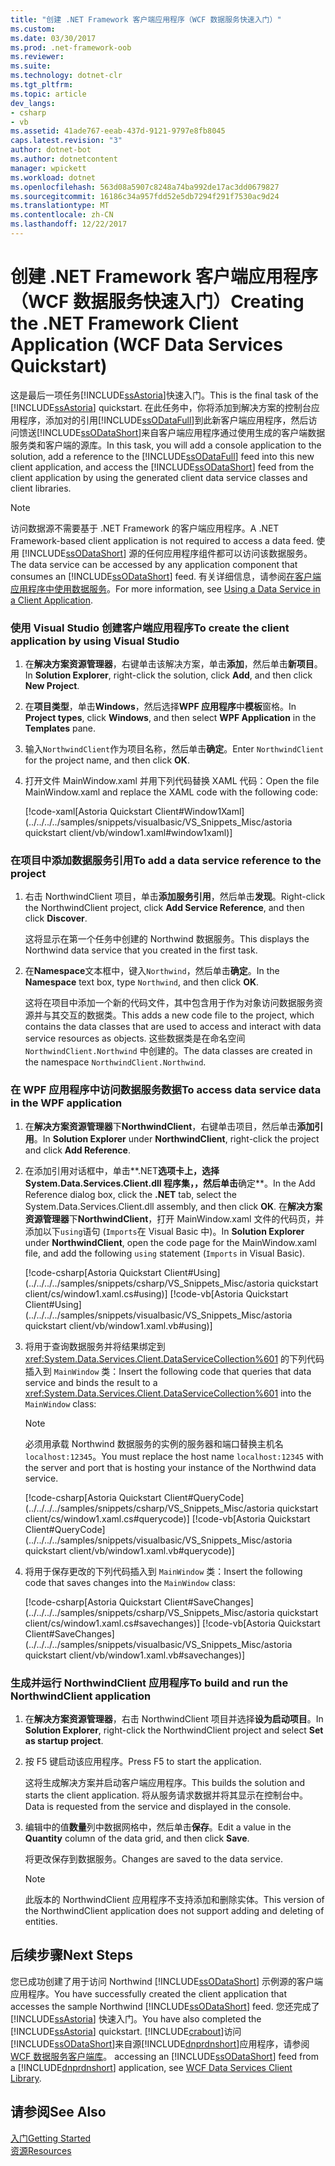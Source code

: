 ```yaml
---
title: "创建 .NET Framework 客户端应用程序（WCF 数据服务快速入门）"
ms.custom: 
ms.date: 03/30/2017
ms.prod: .net-framework-oob
ms.reviewer: 
ms.suite: 
ms.technology: dotnet-clr
ms.tgt_pltfrm: 
ms.topic: article
dev_langs:
- csharp
- vb
ms.assetid: 41ade767-eeab-437d-9121-9797e8fb8045
caps.latest.revision: "3"
author: dotnet-bot
ms.author: dotnetcontent
manager: wpickett
ms.workload: dotnet
ms.openlocfilehash: 563d08a5907c8248a74ba992de17ac3dd0679827
ms.sourcegitcommit: 16186c34a957fdd52e5db7294f291f7530ac9d24
ms.translationtype: MT
ms.contentlocale: zh-CN
ms.lasthandoff: 12/22/2017
---
```

# <a name="creating-the-net-framework-client-application-wcf-data-services-quickstart"></a><span data-ttu-id="084fb-102">创建 .NET Framework 客户端应用程序（WCF 数据服务快速入门）</span><span class="sxs-lookup"><span data-stu-id="084fb-102">Creating the .NET Framework Client Application (WCF Data Services Quickstart)</span></span>
<span data-ttu-id="084fb-103">这是最后一项任务[!INCLUDE[ssAstoria](../../../../includes/ssastoria-md.md)]快速入门。</span><span class="sxs-lookup"><span data-stu-id="084fb-103">This is the final task of the [!INCLUDE[ssAstoria](../../../../includes/ssastoria-md.md)] quickstart.</span></span> <span data-ttu-id="084fb-104">在此任务中，你将添加到解决方案的控制台应用程序，添加对的引用[!INCLUDE[ssODataFull](../../../../includes/ssodatafull-md.md)]到此新客户端应用程序，然后访问馈送[!INCLUDE[ssODataShort](../../../../includes/ssodatashort-md.md)]来自客户端应用程序通过使用生成的客户端数据服务类和客户端的源库。</span><span class="sxs-lookup"><span data-stu-id="084fb-104">In this task, you will add a console application to the solution, add a reference to the [!INCLUDE[ssODataFull](../../../../includes/ssodatafull-md.md)] feed into this new client application, and access the [!INCLUDE[ssODataShort](../../../../includes/ssodatashort-md.md)] feed from the client application by using the generated client data service classes and client libraries.</span></span>  
  
> [!NOTE]
>  <span data-ttu-id="084fb-105">访问数据源不需要基于 .NET Framework 的客户端应用程序。</span><span class="sxs-lookup"><span data-stu-id="084fb-105">A .NET Framework-based client application is not required to access a data feed.</span></span> <span data-ttu-id="084fb-106">使用 [!INCLUDE[ssODataShort](../../../../includes/ssodatashort-md.md)] 源的任何应用程序组件都可以访问该数据服务。</span><span class="sxs-lookup"><span data-stu-id="084fb-106">The data service can be accessed by any application component that consumes an [!INCLUDE[ssODataShort](../../../../includes/ssodatashort-md.md)] feed.</span></span> <span data-ttu-id="084fb-107">有关详细信息，请参阅[在客户端应用程序中使用数据服务](../../../../docs/framework/data/wcf/using-a-data-service-in-a-client-application-wcf-data-services.md)。</span><span class="sxs-lookup"><span data-stu-id="084fb-107">For more information, see [Using a Data Service in a Client Application](../../../../docs/framework/data/wcf/using-a-data-service-in-a-client-application-wcf-data-services.md).</span></span>  
  
### <a name="to-create-the-client-application-by-using-visual-studio"></a><span data-ttu-id="084fb-108">使用 Visual Studio 创建客户端应用程序</span><span class="sxs-lookup"><span data-stu-id="084fb-108">To create the client application by using Visual Studio</span></span>  
  
1.  <span data-ttu-id="084fb-109">在**解决方案资源管理器**，右键单击该解决方案，单击**添加**，然后单击**新项目**。</span><span class="sxs-lookup"><span data-stu-id="084fb-109">In **Solution Explorer**, right-click the solution, click **Add**, and then click **New Project**.</span></span>  
  
2.  <span data-ttu-id="084fb-110">在**项目类型**，单击**Windows**，然后选择**WPF 应用程序**中**模板**窗格。</span><span class="sxs-lookup"><span data-stu-id="084fb-110">In **Project types**, click **Windows**, and then select **WPF Application** in the **Templates** pane.</span></span>  
  
3.  <span data-ttu-id="084fb-111">输入`NorthwindClient`作为项目名称，然后单击**确定**。</span><span class="sxs-lookup"><span data-stu-id="084fb-111">Enter `NorthwindClient` for the project name, and then click **OK**.</span></span>  
  
4.  <span data-ttu-id="084fb-112">打开文件 MainWindow.xaml 并用下列代码替换 XAML 代码：</span><span class="sxs-lookup"><span data-stu-id="084fb-112">Open the file MainWindow.xaml and replace the XAML code with the following code:</span></span>  
  
     [!code-xaml[Astoria Quickstart Client#Window1Xaml](../../../../samples/snippets/visualbasic/VS_Snippets_Misc/astoria quickstart client/vb/window1.xaml#window1xaml)]  
  
### <a name="to-add-a-data-service-reference-to-the-project"></a><span data-ttu-id="084fb-113">在项目中添加数据服务引用</span><span class="sxs-lookup"><span data-stu-id="084fb-113">To add a data service reference to the project</span></span>  
  
1.  <span data-ttu-id="084fb-114">右击 NorthwindClient 项目，单击**添加服务引用**，然后单击**发现**。</span><span class="sxs-lookup"><span data-stu-id="084fb-114">Right-click the NorthwindClient project, click **Add Service Reference**, and then click **Discover**.</span></span>  
  
     <span data-ttu-id="084fb-115">这将显示在第一个任务中创建的 Northwind 数据服务。</span><span class="sxs-lookup"><span data-stu-id="084fb-115">This displays the Northwind data service that you created in the first task.</span></span>  
  
2.  <span data-ttu-id="084fb-116">在**Namespace**文本框中，键入`Northwind`，然后单击**确定**。</span><span class="sxs-lookup"><span data-stu-id="084fb-116">In the **Namespace** text box, type `Northwind`, and then click **OK**.</span></span>  
  
     <span data-ttu-id="084fb-117">这将在项目中添加一个新的代码文件，其中包含用于作为对象访问数据服务资源并与其交互的数据类。</span><span class="sxs-lookup"><span data-stu-id="084fb-117">This adds a new code file to the project, which contains the data classes that are used to access and interact with data service resources as objects.</span></span> <span data-ttu-id="084fb-118">这些数据类是在命名空间 `NorthwindClient.Northwind` 中创建的。</span><span class="sxs-lookup"><span data-stu-id="084fb-118">The data classes are created in the namespace `NorthwindClient.Northwind`.</span></span>  
  
### <a name="to-access-data-service-data-in-the-wpf-application"></a><span data-ttu-id="084fb-119">在 WPF 应用程序中访问数据服务数据</span><span class="sxs-lookup"><span data-stu-id="084fb-119">To access data service data in the WPF application</span></span>  
  
1.  <span data-ttu-id="084fb-120">在**解决方案资源管理器**下**NorthwindClient**，右键单击项目，然后单击**添加引用**。</span><span class="sxs-lookup"><span data-stu-id="084fb-120">In **Solution Explorer** under **NorthwindClient**, right-click the project and click **Add Reference**.</span></span>  
  
2.  <span data-ttu-id="084fb-121">在添加引用对话框中，单击**.NET**选项卡上，选择 System.Data.Services.Client.dll 程序集，，然后单击**确定**。</span><span class="sxs-lookup"><span data-stu-id="084fb-121">In the Add Reference dialog box, click the **.NET** tab, select the System.Data.Services.Client.dll assembly, and then click **OK**.</span></span> <span data-ttu-id="084fb-122">在**解决方案资源管理器**下**NorthwindClient**，打开 MainWindow.xaml 文件的代码页，并添加以下`using`语句 (`Imports`在 Visual Basic 中)。</span><span class="sxs-lookup"><span data-stu-id="084fb-122">In **Solution Explorer** under **NorthwindClient**, open the code page for the MainWindow.xaml file, and add the following `using` statement (`Imports` in Visual Basic).</span></span>  
  
     [!code-csharp[Astoria Quickstart Client#Using](../../../../samples/snippets/csharp/VS_Snippets_Misc/astoria quickstart client/cs/window1.xaml.cs#using)]
     [!code-vb[Astoria Quickstart Client#Using](../../../../samples/snippets/visualbasic/VS_Snippets_Misc/astoria quickstart client/vb/window1.xaml.vb#using)]  
  
3.  <span data-ttu-id="084fb-123">将用于查询数据服务并将结果绑定到 <xref:System.Data.Services.Client.DataServiceCollection%601> 的下列代码插入到 `MainWindow` 类：</span><span class="sxs-lookup"><span data-stu-id="084fb-123">Insert the following code that queries that data service and binds the result to a <xref:System.Data.Services.Client.DataServiceCollection%601> into the `MainWindow` class:</span></span>  
  
    > [!NOTE]
    >  <span data-ttu-id="084fb-124">必须用承载 Northwind 数据服务的实例的服务器和端口替换主机名 `localhost:12345`。</span><span class="sxs-lookup"><span data-stu-id="084fb-124">You must replace the host name `localhost:12345` with the server and port that is hosting your instance of the Northwind data service.</span></span>  
  
     [!code-csharp[Astoria Quickstart Client#QueryCode](../../../../samples/snippets/csharp/VS_Snippets_Misc/astoria quickstart client/cs/window1.xaml.cs#querycode)]
     [!code-vb[Astoria Quickstart Client#QueryCode](../../../../samples/snippets/visualbasic/VS_Snippets_Misc/astoria quickstart client/vb/window1.xaml.vb#querycode)]  
  
4.  <span data-ttu-id="084fb-125">将用于保存更改的下列代码插入到 `MainWindow` 类：</span><span class="sxs-lookup"><span data-stu-id="084fb-125">Insert the following code that saves changes into the `MainWindow` class:</span></span>  
  
     [!code-csharp[Astoria Quickstart Client#SaveChanges](../../../../samples/snippets/csharp/VS_Snippets_Misc/astoria quickstart client/cs/window1.xaml.cs#savechanges)]
     [!code-vb[Astoria Quickstart Client#SaveChanges](../../../../samples/snippets/visualbasic/VS_Snippets_Misc/astoria quickstart client/vb/window1.xaml.vb#savechanges)]  
  
### <a name="to-build-and-run-the-northwindclient-application"></a><span data-ttu-id="084fb-126">生成并运行 NorthwindClient 应用程序</span><span class="sxs-lookup"><span data-stu-id="084fb-126">To build and run the NorthwindClient application</span></span>  
  
1.  <span data-ttu-id="084fb-127">在**解决方案资源管理器**，右击 NorthwindClient 项目并选择**设为启动项目**。</span><span class="sxs-lookup"><span data-stu-id="084fb-127">In **Solution Explorer**, right-click the NorthwindClient project and select **Set as startup project**.</span></span>  
  
2.  <span data-ttu-id="084fb-128">按 F5 键启动该应用程序。</span><span class="sxs-lookup"><span data-stu-id="084fb-128">Press F5 to start the application.</span></span>  
  
     <span data-ttu-id="084fb-129">这将生成解决方案并启动客户端应用程序。</span><span class="sxs-lookup"><span data-stu-id="084fb-129">This builds the solution and starts the client application.</span></span> <span data-ttu-id="084fb-130">将从服务请求数据并将其显示在控制台中。</span><span class="sxs-lookup"><span data-stu-id="084fb-130">Data is requested from the service and displayed in the console.</span></span>  
  
3.  <span data-ttu-id="084fb-131">编辑中的值**数量**列中数据网格中，然后单击**保存**。</span><span class="sxs-lookup"><span data-stu-id="084fb-131">Edit a value in the **Quantity** column of the data grid, and then click **Save**.</span></span>  
  
     <span data-ttu-id="084fb-132">将更改保存到数据服务。</span><span class="sxs-lookup"><span data-stu-id="084fb-132">Changes are saved to the data service.</span></span>  
  
    > [!NOTE]
    >  <span data-ttu-id="084fb-133">此版本的 NorthwindClient 应用程序不支持添加和删除实体。</span><span class="sxs-lookup"><span data-stu-id="084fb-133">This version of the NorthwindClient application does not support adding and deleting of entities.</span></span>  
  
## <a name="next-steps"></a><span data-ttu-id="084fb-134">后续步骤</span><span class="sxs-lookup"><span data-stu-id="084fb-134">Next Steps</span></span>  
 <span data-ttu-id="084fb-135">您已成功创建了用于访问 Northwind [!INCLUDE[ssODataShort](../../../../includes/ssodatashort-md.md)] 示例源的客户端应用程序。</span><span class="sxs-lookup"><span data-stu-id="084fb-135">You have successfully created the client application that accesses the sample Northwind [!INCLUDE[ssODataShort](../../../../includes/ssodatashort-md.md)] feed.</span></span> <span data-ttu-id="084fb-136">您还完成了 [!INCLUDE[ssAstoria](../../../../includes/ssastoria-md.md)] 快速入门。</span><span class="sxs-lookup"><span data-stu-id="084fb-136">You have also completed the [!INCLUDE[ssAstoria](../../../../includes/ssastoria-md.md)] quickstart.</span></span> [!INCLUDE[crabout](../../../../includes/crabout-md.md)]<span data-ttu-id="084fb-137">访问[!INCLUDE[ssODataShort](../../../../includes/ssodatashort-md.md)]来自源[!INCLUDE[dnprdnshort](../../../../includes/dnprdnshort-md.md)]应用程序，请参阅[WCF 数据服务客户端库](../../../../docs/framework/data/wcf/wcf-data-services-client-library.md)。</span><span class="sxs-lookup"><span data-stu-id="084fb-137"> accessing an [!INCLUDE[ssODataShort](../../../../includes/ssodatashort-md.md)] feed from a [!INCLUDE[dnprdnshort](../../../../includes/dnprdnshort-md.md)] application, see [WCF Data Services Client Library](../../../../docs/framework/data/wcf/wcf-data-services-client-library.md).</span></span>  
  
## <a name="see-also"></a><span data-ttu-id="084fb-138">请参阅</span><span class="sxs-lookup"><span data-stu-id="084fb-138">See Also</span></span>  
 [<span data-ttu-id="084fb-139">入门</span><span class="sxs-lookup"><span data-stu-id="084fb-139">Getting Started</span></span>](../../../../docs/framework/data/wcf/getting-started-with-wcf-data-services.md)  
 [<span data-ttu-id="084fb-140">资源</span><span class="sxs-lookup"><span data-stu-id="084fb-140">Resources</span></span>](../../../../docs/framework/data/wcf/wcf-data-services-resources.md)
